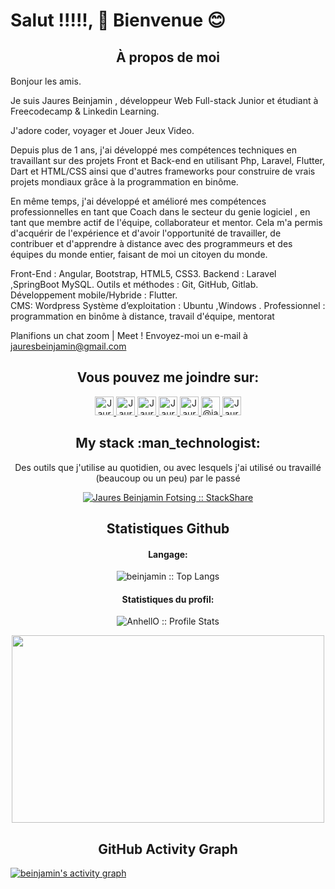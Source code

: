 # Salut !!!!!, 👋 Bienvenue 😊

<h2 align="center">À propos de moi</h2>

Bonjour les amis.

Je suis Jaures Beinjamin , développeur Web Full-stack Junior et étudiant à Freecodecamp & Linkedin Learning.

J'adore coder, voyager et Jouer Jeux Video.

Depuis plus de 1 ans, j'ai développé mes compétences techniques  en travaillant sur des projets Front et Back-end en utilisant Php, Laravel, Flutter, Dart et HTML/CSS ainsi que d'autres frameworks pour construire de vrais projets mondiaux grâce à la programmation en binôme.

En même temps, j'ai développé et amélioré mes compétences professionnelles en tant que Coach dans le secteur du genie logiciel , en tant que membre actif de l'équipe, collaborateur et mentor. Cela m'a permis d'acquérir de l'expérience et d'avoir l'opportunité de travailler, de contribuer et d'apprendre à distance avec des programmeurs et des équipes du monde entier, faisant de moi un citoyen du monde.

Front-End :  Angular, Bootstrap, HTML5, CSS3.
Backend :  Laravel ,SpringBoot MySQL.
Outils et méthodes : Git, GitHub, Gitlab.
Développement mobile/Hybride : Flutter.  
CMS: Wordpress
Système d’exploitation : Ubuntu ,Windows .
Professionnel : programmation en binôme à distance, travail d'équipe, mentorat



Planifions un chat zoom | Meet ! Envoyez-moi un e-mail à jauresbeinjamin@gmail.com


<h2 align="center">Vous pouvez me joindre sur: </h2>

<p align="center">

  <a href="https://www.linkedin.com/in/jaures-beinjamin-fotsing-297069211/">
    <img src="https://www.vectorlogo.zone/logos/linkedin/linkedin-icon.svg" alt="Jaures Beinjamin Fotsing LinkedIn Profile" height="30" width="30">
  </a>

  <a href="https://stackoverflow.com/users/16539954/jaures-beinjamin-fotsing">
    <img src="https://www.vectorlogo.zone/logos/stackoverflow/stackoverflow-icon.svg" alt="Jaures Beinjamin Fotsing Stack Overflow Profile" height="30" width="30">
  </a>

  <a href="https://meta.stackexchange.com/users/1101231/jaures-beinjamin-fotsing">
    <img src="https://www.vectorlogo.zone/logos/stackexchange/stackexchange-icon.svg" alt="Jaures Beinjamin Fotsing Stack Exchange Profile" height="30" width="30">
  </a>

  <a href="https://www.hackerrank.com/jauresbeinjamin?hr_r=1">
    <img src="https://cdn.worldvectorlogo.com/logos/hackerrank.svg" alt="Jaures Beinjamin Fotsing Hackerrank Profile" height="30" width="30">
  </a>
  
  <a href="https://leetcode.com/beinjamin/">
    <img src="https://upload.wikimedia.org/wikipedia/commons/1/19/LeetCode_logo_black.png" alt="Jaures Beinjamin Fotsing Leetcode Profile" height="30" width="30">
  </a>
  
  <a href="https://medium.com/@jauresbeinjamin">
    <img src="https://www.vectorlogo.zone/logos/medium/medium-tile.svg" alt="@jauresbeinjamin Medium Profile" height="30" width="30">
  </a>
  
  <a href="https://twitter.com/Jaures_2020">
    <img src="https://cdn.worldvectorlogo.com/logos/twitter-6.svg" alt="Jaures Beinjamin Fotsing Twitter Profile" height="30" width="30">
  </a>
</p>

<h2 align="center">My stack :man_technologist:</h2>

<p align="center">Des outils que j'utilise au quotidien, ou avec lesquels j'ai utilisé ou travaillé (beaucoup ou un peu) par le passé</p>
<p align="center">
  <a href="https://stackshare.io/beinjamin/my-stack">
    <img src="http://img.shields.io/badge/tech-stack-0690fa.svg?style=flat" alt="Jaures Beinjamin Fotsing :: StackShare" />
  </a>
</p>

<h2 align="center">Statistiques Github </h2>

<h4 align="center">Langage:</h4>

<p align="center"><img src="https://github-readme-stats.vercel.app/api/top-langs/?username=beinjamin&count_private=true&langs_count=10&theme=tokyonight&layout=compact&hide=html,css" alt="beinjamin :: Top Langs" /></p>

<h4 align="center">Statistiques du profil: </h4>

<p align="center"><img src="https://github-readme-stats.vercel.app/api?username=beinjamin&show_icons=true&theme=synthwave&count_private=true" alt="AnhellO :: Profile Stats" /></p>

<p align="center"><img src="https://tenor.com/view/silicon-valley-gif-5518465.gif" alt="" height="300" width="500"></p>


<h2 align="center">GitHub Activity Graph</h2>
<!-- https://github.com/beinjamin/github-readme-activity-graph -->
<a href="https://github.com/beinjamin/beinjamin"><img alt="beinjamin's activity graph" src="https://activity-graph.herokuapp.com/graph?username=beinjamin&bg_color=0e2239&color=58a6ff&line=114a88&point=58a6ff&hide_border=true" /></a>

<br />


